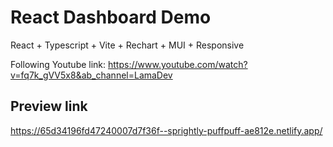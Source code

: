 # React Dashboard Demo
React + Typescript + Vite + Rechart + MUI + Responsive

Following Youtube link: https://www.youtube.com/watch?v=fq7k_gVV5x8&ab_channel=LamaDev

## Preview link
https://65d34196fd47240007d7f36f--sprightly-puffpuff-ae812e.netlify.app/
